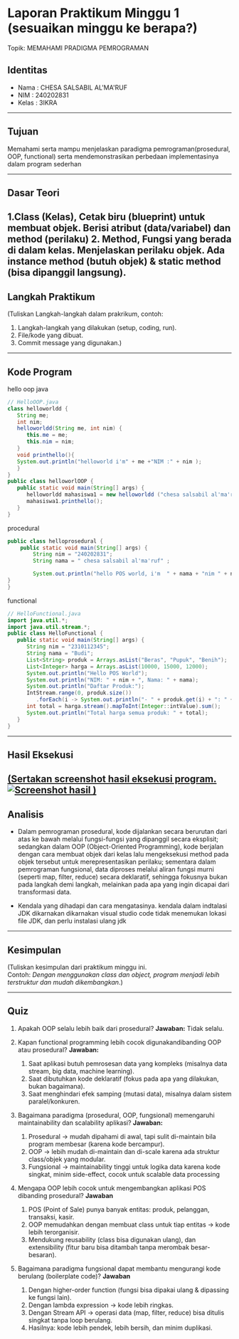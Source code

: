 # Laporan Praktikum Minggu 1 (sesuaikan minggu ke berapa?)
Topik: MEMAHAMI PRADIGMA PEMROGRAMAN 

## Identitas
- Nama  : CHESA SALSABIL AL'MA'RUF
- NIM   : 240202831
- Kelas : 3IKRA

---

## Tujuan
Memahami serta mampu menjelaskan paradigma pemrograman(prosedural, OOP, functional) serta mendemonstrasikan perbedaan implementasinya dalam program sederhan

---

## Dasar Teori
1.Class (Kelas), Cetak biru (blueprint) untuk membuat objek. Berisi atribut (data/variabel) dan method (perilaku)
2. Method, Fungsi yang berada di dalam kelas. Menjelaskan perilaku objek. Ada instance method (butuh objek) & static method (bisa dipanggil langsung).
---

## Langkah Praktikum
(Tuliskan Langkah-langkah dalam prakrikum, contoh:
1. Langkah-langkah yang dilakukan (setup, coding, run).  
2. File/kode yang dibuat.  
3. Commit message yang digunakan.)

---

## Kode Program

hello oop java

```java
// HelloOOP.java
class helloworldd {
   String me;
   int nim;
   helloworldd(String me, int nim) {
      this.me = me;
      this.nim = nim;
   }
   void printhello(){
   System.out.println("helloworld i'm" + me +"NIM :" + nim );
   }
}
public class helloworlOOP {
   public static void main(String[] args) {
      helloworldd mahasiswa1 = new helloworldd ("chesa salsabil al'ma'ruf ",240202831);
      mahasiswa1.printhello();
   }
}
```
procedural
```java
public class helloprosedural {
    public static void main(String[] args) {
        String nim = "240202831";
        String nama = " chesa salsabil al'ma'ruf" ;

        System.out.println("hello POS world, i'm  " + nama + "nim " + nim);
}
}
```
functional
```java
// HelloFunctional.java
import java.util.*;
import java.util.stream.*;
public class HelloFunctional {
   public static void main(String[] args) {
      String nim = "2310112345";
      String nama = "Budi";
      List<String> produk = Arrays.asList("Beras", "Pupuk", "Benih");
      List<Integer> harga = Arrays.asList(10000, 15000, 12000);
      System.out.println("Hello POS World");
      System.out.println("NIM: " + nim + ", Nama: " + nama);
      System.out.println("Daftar Produk:");
      IntStream.range(0, produk.size())
         .forEach(i -> System.out.println("- " + produk.get(i) + ": " + harga.get(i)));
      int total = harga.stream().mapToInt(Integer::intValue).sum();
      System.out.println("Total harga semua produk: " + total);
   }
}
```

---

## Hasil Eksekusi
[(Sertakan screenshot hasil eksekusi program.  
![Screenshot hasil](screenshots/hasil.png)
)](https://github.com/chesaalmaruf/oop-202501-240202831/tree/main/praktikum/week1-setup-hello-pos/screenshoot)
---

## Analisis

- Dalam pemrograman prosedural, kode dijalankan secara berurutan dari atas ke bawah melalui fungsi-fungsi yang dipanggil secara eksplisit; sedangkan dalam OOP (Object-Oriented Programming), kode berjalan dengan cara membuat objek dari kelas lalu mengeksekusi method pada objek tersebut untuk merepresentasikan perilaku; sementara dalam pemrograman fungsional, data diproses melalui aliran fungsi murni (seperti map, filter, reduce) secara deklaratif, sehingga fokusnya bukan pada langkah demi langkah, melainkan pada apa yang ingin dicapai dari transformasi data. 


- Kendala yang dihadapi dan cara mengatasinya. kendala dalam indtalasi JDK dikarnakan dikarnakan visual studio code tidak menemukan lokasi file JDK, dan perlu instalasi ulang jdk

---

## Kesimpulan
(Tuliskan kesimpulan dari praktikum minggu ini.  
Contoh: *Dengan menggunakan class dan object, program menjadi lebih terstruktur dan mudah dikembangkan.*)

---

## Quiz
1. Apakah OOP selalu lebih baik dari prosedural? 
   **Jawaban:**
    Tidak selalu.

3. Kapan functional programming lebih cocok digunakandibanding OOP atau prosedural? 
   **Jawaban:**
      1. Saat aplikasi butuh pemrosesan data yang kompleks (misalnya data stream, big data, machine learning).
      2. Saat dibutuhkan kode deklaratif (fokus pada apa yang dilakukan, bukan bagaimana).
      3. Saat menghindari efek samping (mutasi data), misalnya dalam sistem paralel/konkuren.
 

4. Bagaimana paradigma (prosedural, OOP, fungsional) memengaruhi maintainability dan scalability aplikasi? 
   **Jawaban:**
     1.  Prosedural → mudah dipahami di awal, tapi sulit di-maintain bila program membesar (karena kode bercampur).
     2.  OOP → lebih mudah di-maintain dan di-scale karena ada struktur class/objek yang modular.
     3.  Fungsional → maintainability tinggi untuk logika data karena kode singkat, minim side-effect, cocok untuk scalable data processing

5. Mengapa OOP lebih cocok untuk mengembangkan aplikasi POS dibanding prosedural?
**Jawaban**
      1. POS (Point of Sale) punya banyak entitas: produk, pelanggan, transaksi, kasir.
      2. OOP memudahkan dengan membuat class untuk tiap entitas → kode lebih terorganisir.
      3. Mendukung reusability (class bisa digunakan ulang), dan extensibility (fitur baru bisa ditambah tanpa merombak besar-besaran).
         
6. Bagaimana paradigma fungsional dapat membantu mengurangi kode berulang (boilerplate code)?
**Jawaban**
      1. Dengan higher-order function (fungsi bisa dipakai ulang & dipassing ke fungsi lain).
      2. Dengan lambda expression → kode lebih ringkas.
      3. Dengan Stream API → operasi data (map, filter, reduce) bisa ditulis singkat tanpa loop berulang.
      4. Hasilnya: kode lebih pendek, lebih bersih, dan minim duplikasi.
   


